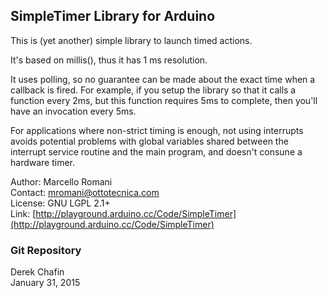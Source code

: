 ## SimpleTimer Library for Arduino ###

This is (yet another) simple library to launch timed actions.

It's based on millis(), thus it has 1 ms resolution.

It uses polling, so no guarantee can be made about the exact time when a callback is fired. For example, if you setup the library so that it calls a function every 2ms, but this function requires 5ms to complete, then you'll have an invocation every 5ms.

For applications where non-strict timing is enough, not using interrupts avoids potential problems with global variables shared between the interrupt service routine and the main program, and doesn't consune a hardware timer.

Author:  Marcello Romani  
Contact: mromani@ottotecnica.com  
License: GNU LGPL 2.1+  
Link: [http://playground.arduino.cc/Code/SimpleTimer](http://playground.arduino.cc/Code/SimpleTimer)

### Git Repository ###
Derek Chafin  
January 31, 2015